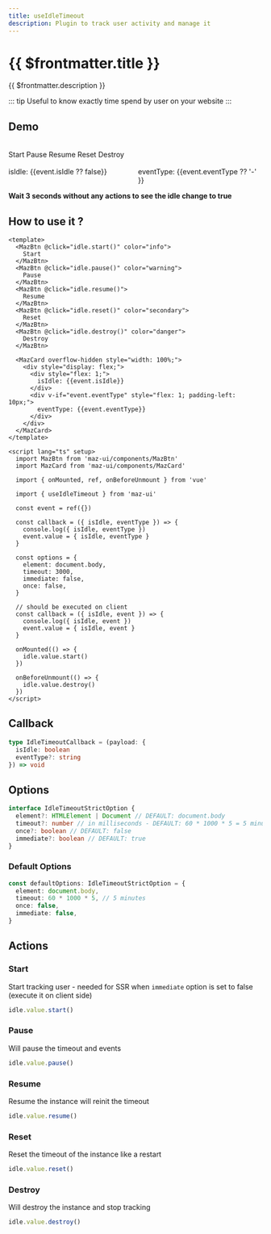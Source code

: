 ```yaml
---
title: useIdleTimeout
description: Plugin to track user activity and manage it
---
```


# {{ $frontmatter.title }}

{{ $frontmatter.description }}

::: tip
Useful to know exactly time spend by user on your website
:::

## Demo

<br />

<div class="flex items-start gap-05 items-center flex-wrap">
  <MazBtn @click="idle.start()" color="info">
    Start
  </MazBtn>
  <MazBtn @click="idle.pause()" color="warning">
    Pause
  </MazBtn>
  <MazBtn @click="idle.resume()">
    Resume
  </MazBtn>
  <MazBtn @click="idle.reset()" color="secondary">
    Reset
  </MazBtn>
  <MazBtn @click="idle.destroy()" color="danger">
    Destroy
  </MazBtn>
</div>

<br />

<MazCard overflow-hidden style="width: 100%;">
  <div style="display: flex;">
    <div style="flex: 1;">isIdle: {{event.isIdle ?? false}}</div>
    <div v-if="event.eventType" style="flex: 1; padding-left: 10px;">eventType: {{event.eventType ?? '-' }}</div>
  </div>
</MazCard>

**Wait 3 seconds without any actions to see the idle change to true**

## How to use it ?

```vue
<template>
  <MazBtn @click="idle.start()" color="info">
    Start
  </MazBtn>
  <MazBtn @click="idle.pause()" color="warning">
    Pause
  </MazBtn>
  <MazBtn @click="idle.resume()">
    Resume
  </MazBtn>
  <MazBtn @click="idle.reset()" color="secondary">
    Reset
  </MazBtn>
  <MazBtn @click="idle.destroy()" color="danger">
    Destroy
  </MazBtn>

  <MazCard overflow-hidden style="width: 100%;">
    <div style="display: flex;">
      <div style="flex: 1;">
        isIdle: {{event.isIdle}}
      </div>
      <div v-if="event.eventType" style="flex: 1; padding-left: 10px;">
        eventType: {{event.eventType}}
      </div>
    </div>
  </MazCard>
</template>

<script lang="ts" setup>
  import MazBtn from 'maz-ui/components/MazBtn'
  import MazCard from 'maz-ui/components/MazCard'

  import { onMounted, ref, onBeforeUnmount } from 'vue'

  import { useIdleTimeout } from 'maz-ui'

  const event = ref({})

  const callback = ({ isIdle, eventType }) => {
    console.log({ isIdle, eventType })
    event.value = { isIdle, eventType }
  }

  const options = {
    element: document.body,
    timeout: 3000,
    immediate: false,
    once: false,
  }

  // should be executed on client
  const callback = ({ isIdle, event }) => {
    console.log({ isIdle, event })
    event.value = { isIdle, event }
  }

  onMounted(() => {
    idle.value.start()
  })

  onBeforeUnmount(() => {
    idle.value.destroy()
  })
</script>
```

<script lang="ts" setup>
  import MazBtn from 'maz-ui/components/MazBtn'
  import MazCard from 'maz-ui/components/MazCard'

  import { onMounted, ref, onBeforeUnmount } from 'vue'

  import { useIdleTimeout } from 'maz-ui'

  const event = ref({})

  const callback = ({ isIdle, eventType }) => {
    console.log({ isIdle, eventType })
    event.value = { isIdle, eventType }
  }

  const options = {
    element: document.body,
    timeout: 3000,
    immediate: false,
    once: false,
  }

  // should be executed on client
  const { idle } = useIdleTimeout({
    callback,
    options,
  })

  onMounted(() => {
    idle.value.start()
  })

  onBeforeUnmount(() => {
    idle.value.destroy()
  })
</script>

## Callback

```ts
type IdleTimeoutCallback = (payload: {
  isIdle: boolean
  eventType?: string
}) => void
```

## Options

```ts
interface IdleTimeoutStrictOption {
  element?: HTMLElement | Document // DEFAULT: document.body
  timeout?: number // in milliseconds - DEFAULT: 60 * 1000 * 5 = 5 minutes
  once?: boolean // DEFAULT: false
  immediate?: boolean // DEFAULT: true
}
```

### Default Options

```ts
const defaultOptions: IdleTimeoutStrictOption = {
  element: document.body,
  timeout: 60 * 1000 * 5, // 5 minutes
  once: false,
  immediate: false,
}
```

## Actions

### Start

Start tracking user - needed for SSR when `immediate` option is set to false (execute it on client side)

```ts
idle.value.start()
```

### Pause

Will pause the timeout and events

```ts
idle.value.pause()
```

### Resume

Resume the instance will reinit the timeout

```ts
idle.value.resume()
```

### Reset

Reset the timeout of the instance like a restart

```ts
idle.value.reset()
```

### Destroy

Will destroy the instance and stop tracking

```ts
idle.value.destroy()
```
